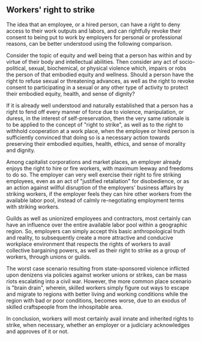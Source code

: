## Workers' right to strike

The idea that an employee, or a hired person, can have a right to deny access to their work outputs and labors, and can rightfully revoke their consent to being put to work by employers for personal or professional reasons, can be better understood using the following comparison. 

Consider the topic of equity and well being that a person has within and by virtue of their body and intellectual abilities. Then consider any act of socio-political, sexual, biochemical, or physical violence which, impairs or robs the person of that embodied equity and wellness. Should a person have the right to refuse sexual or threatening advances, as well as the right to revoke consent to participating in a sexual or any other type of activity to protect their embodied equity, health, and sense of dignity? 

If it is already well understood and naturally established that a person has a right to fend off every manner of force due to violence, manipulation, or duress, in the interest of self-preservation, then the very same rationale is to be applied to the concept of "right to strike", as well as to the right to withhold cooperation at a work place, when the employee or hired person is sufficiently convinced that doing so is a necessary action towards preserving their embodied equities, health, ethics, and sense of morality and dignity.   

Among capitalist corporations and market places, an employer already enjoys the right to hire or fire workers, with maximum leeway and freedoms to do so. The employer can very well exercise their right to fire striking employees, even as an act of "justified retaliation" for disobedience, or as an action against willful disruption of the employers' business affairs by striking workers, if the employer feels they can hire other workers from the available labor pool, instead of calmly re-negotiating employment terms with striking workers. 

Guilds as well as unionized employees and contractors, most certainly can have an influence over the entire available labor pool within a geographic region. So, employers can simply accept this basic anthropological truth and reality, to subsequently create a more attractive and conducive workplace environment that respects the rights of workers to avail collective bargaining powers, as well as their right to strike as a group of workers, through unions or guilds.   

The worst case scenario resulting from state-sponsored violence inflicted upon denizens via policies against worker unions or strikes, can be mass riots escalating into a civil war. However, the more common place scenario is "brain drain", wherein, skilled workers simply figure out ways to escape and migrate to regions with better living and working conditions while the region with bad or poor conditions, becomes worse, due to an exodus of skilled craftspeople from the inhospitable area. 

In conclusion, workers will most certainly avail innate and inherited rights to strike, when necessary, whether an employer or a judiciary acknowledges and approves of it or not. 